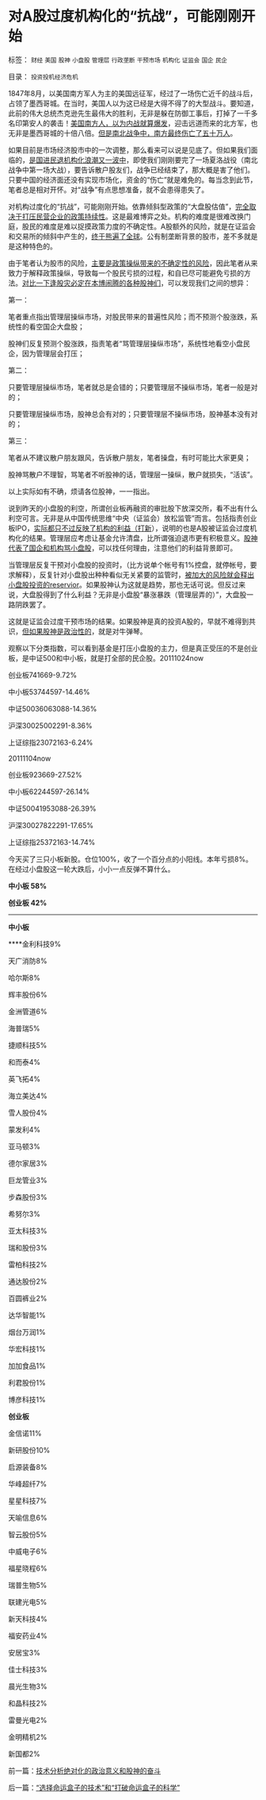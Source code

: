 # 对A股过度机构化的“抗战”，可能刚刚开始

标签： `财经` `美国` `股神` `小盘股` `管理层` `行政垄断` `干预市场` `机构化` `证监会` `国企` `民企` 

目录： `投资投机经济危机`

1847年8月，以美国南方军人为主的美国远征军，经过了一场伤亡近千的战斗后，占领了墨西哥城。在当时，美国人以为这已经是大得不得了的大型战斗。要知道，此前的伟大总统杰克逊先生最伟大的胜利，无非是躲在防御工事后，打掉了一千多名印第安人的袭击！[美国南方人，以为内战就算爆发](../../../2011/7/15/美国人的战争思维与反战，萨姆特堡与珍珠港.md)，迎击远道而来的北方军，也无非是墨西哥城的十倍八倍。[但是南北战争中，南方最终伤亡了五十万人](../../../2011/7/15/让法律死亡的正义；南北战争爆发的时间序列；.md)。

如果目前是市场经济股市中的一次调整，那么看来可以说是见底了。但如果我们面临的，[是国进民退机构化浪潮又一波中](../../../2010/2/22/为什么三亚春节晒白肉成为时尚.md)，即使我们刚刚要完了一场夏洛战役（南北战争中第一场大战），要告诉散户股友们，战争已经结束了，那大概是害了他们。只要中国的经济面还没有实现市场化，资金的“伤亡”就是难免的。每当念到此节，笔者总是相对开怀。对“战争”有点思想准备，就不会患得患失了。

对机构过度化的“抗战”，可能刚刚开始。依靠倾斜型政策的“大盘股估值”，[完全取决于打压民营企业的政策持续性](../../../2011/4/7/银行地产和ST的逆反投资.md)。这是最难博弈之处。机构的难度是很难改换门庭，股民的难度是难以捉摸政策力度的不确定性。A股额外的风险，就是在证监会和交易所的倾斜中产生的，[终于熊遍了全球](../../../2012/1/5/证监会政策过度令A股熊遍全球.md)。公有制垄断背景的股市，差不多就是是这种特色的。

由于笔者认为股市的风险，[主要是政策操纵带来的不确定性的风险](../../../2012/1/5/股市的风险到底有多大？更大的风险从那里来？.md)，因此笔者从来致力于解释政策操纵，导致每一个股民亏损的过程，和自已尽可能避免亏损的方法。[对比一下逢股灾必定在本博闹腾的各种股神们](../../../2011/12/28/季节性股神现象：算命神棍和股神半仙.md)，可以发现我们之间的想异：

第一：

笔者重点指出管理层操纵市场，对股民带来的普遍性风险；而不预测个股涨跌，系统性的看空国企大盘股；

股神们反复预测个股涨跌，指责笔者“骂管理层操纵市场”，系统性地看空小盘民企，因为管理层会打压；



第二：

只要管理层操纵市场，笔者就总是会错的；只要管理层不操纵市场，笔者一般是对的；

只要管理层操纵市场，股神总会有对的；只要管理层不操纵市场，股神基本没有对的；

第三：

笔者从不建议散户朋友跟风，告诉散户朋友，笔者操盘，有时可能比大家更臭；

股神骂散户不理智，骂笔者不听股神的话，管理层一操纵，散户就损失，“活该”。

以上实际如有不确，烦请各位股神，一一指出。

说到昨天的小盘股的利空，所谓创业板再融资的审批股下放深交所，看不出有什么利空可言。无非是从中国传统思维“中央（证监会）放松监管”而言。包括指责创业板IPO，[实际都只不过反映了机构的利益（打新](../../../2011/10/13/熊市的IPO不是圈钱，坚持新股市场化发行才有牛市.md)），说明的也是A股被证监会过度机构化的结果。管理层应考虑让基金允许清盘，比所谓强迫退市更有积极意义。[股神代表了国企和机构骂小盘股](../../../2010/7/1/股评家骂散户，骂市场经济，骂创业板，骂买卖自愿.md)，可以找任何理由，注意他们的利益背景即可。

当管理层反复干预对小盘股的投资时，（比方说单个帐号有1%控盘，就停帐号，要求解释），反复针对小盘股出种种看似无关紧要的监管时，[被加大的风险就会释出小盘股投资的reservior](../../../2012/1/5/为什么持币散户，不如持有股票？人为加大的风险！.md)。如果股神认为这就是趋势，那也无话可说。但反过来说，大盘股得到了什么利益？无非是小盘股“暴涨暴跌（管理层弄的）”，大盘股一路阴跌罢了。

这就是证监会过度干预市场的结果。如果股神是真的投资A股的，早就不难得到共识，[但如果股神是政治性的](../../../2012/1/5/“左翼股神”是政治性的，还是理财性的？.md)，就是对牛弹琴。

观察以下分类指数，可以看到基金是打压小盘股的主力，但是真正受压的不是创业板，是中证500和中小板，就是打全部的民企股。20111024now

创业板741669-9.72%

中小板53744597-14.46%

中证50036063088-14.36%

沪深30025002291-8.36%

上证综指23072163-6.24%

20111104now

创业板923669-27.52%

中小板62244597-26.14%

中证50041953088-26.39%

沪深30027822291-17.65%

上证综指25372163-14.74%

今天买了三只小板新股。仓位100%，收了一个百分点的小阳线。本年亏损8%。在经过小盘股这一轮大跌后，小小一点反弹不算什么。

**中小板 58%**

**创业板 42%**

****

**中小板**

****金利科技9%

天广消防8%

哈尔斯8%

辉丰股份6%

金洲管道6%

海普瑞5%

捷顺科技5%

和而泰4%

英飞拓4%

海立美达4%

雪人股份4%

蒙发利4%

亚马顿3%

德尔家居3%

巨龙管业3%

步森股份3%

希努尔3%

亚太科技3%

瑞和股份3%

雷柏科技2%

通达股份2%

百圆裤业2%

达华智能1%

烟台万润1%

华宏科技1%

加加食品1%

利君股份1%

博彦科技1%



**创业板**

金信诺11%

新研股份10%

启源装备8%

华峰超纤7%

星星科技7%

天喻信息6%

智云股份5%

中威电子6%

福星晓程6%

瑞普生物5%

联建光电5%

新天科技4%

福安药业4%

安居宝3%

佳士科技3%

晨光生物3%

和晶科技2%

雷曼光电2%

金明精机2%

新国都2%



前一篇：[技术分析绝对化的政治意义和股神的奋斗](../../../2012/1/6/技术分析绝对化的政治意义和股神的奋斗.md)

后一篇：[“选择命运盒子的技术”和“打破命运盒子的科学”](../../../2012/1/7/“选择命运盒子的技术”和“打破命运盒子的科学”.md)